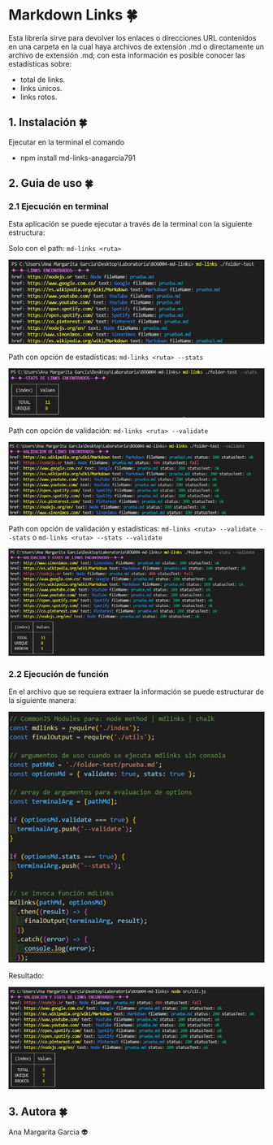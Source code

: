 # Markdown Links &#127808;

Esta librería sirve para devolver los enlaces o direcciones URL contenidos en una carpeta en la cual haya archivos de extensión .md o directamente un archivo de extensión .md; con esta información es posible conocer las estadísticas sobre: 

- total de links.
- links únicos. 
- links rotos.


## 1. Instalación &#127808;

Ejecutar en la terminal el comando

- npm install md-links-anagarcia791

## 2. Guia de uso &#127808;

### 2.1 Ejecución en terminal

Esta aplicación se puede ejecutar a través de la terminal con la siguiente estructura:

Solo con el path: `md-links <ruta>` 

![just-path](https://github.com/anagarcia791/BOG004-md-links/blob/main/assets/images/just-path.PNG)

Path con opción de estadísticas: `md-links <ruta> --stats`

![path-stats](https://github.com/anagarcia791/BOG004-md-links/blob/main/assets/images/path-stats.PNG)

Path con opción de validación: `md-links <ruta> --validate`

![validated-path](https://github.com/anagarcia791/BOG004-md-links/blob/main/assets/images/validated-path.PNG)

Path con opción de validación y estadísticas: `md-links <ruta> --validate --stats` o `md-links <ruta> --stats --validate`

![path-validated-stats](https://github.com/anagarcia791/BOG004-md-links/blob/main/assets/images/path-validated-stats.PNG)

### 2.2 Ejecución de función

En el archivo que se requiera extraer la información se puede estructurar de la siguiente manera:

![f-mdl](https://github.com/anagarcia791/BOG004-md-links/blob/main/assets/images/function-mdl.PNG)

Resultado: 

![mdl-result](https://github.com/anagarcia791/BOG004-md-links/blob/main/assets/images/mdl-result.PNG)

## 3. Autora &#127808;

Ana Margarita Garcia &#128125;